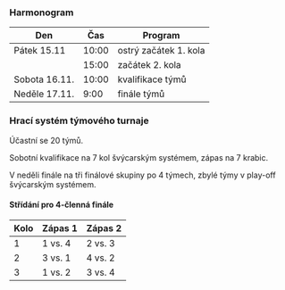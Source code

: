 ### Harmonogram

| Den           | Čas   | Program               |
| ------------- | ----- | --------------------- |
| Pátek 15.11   | 10:00 | ostrý začátek 1. kola |
|               | 15:00 | začátek 2. kola       |
| Sobota 16.11. | 10:00 | kvalifikace týmů      |
| Neděle 17.11. | 9:00  | finále týmů           |

### Hrací systém týmového turnaje

Účastní se 20 týmů.

Sobotní kvalifikace na 7 kol švýcarským systémem, zápas na 7 krabic.

V neděli finále na tři finálové skupiny po 4 týmech, zbylé týmy v play-off
švýcarským systémem.

#### Střídání pro 4-členná finále

| Kolo | Zápas 1 | Zápas 2 |
| ---- | ------- | ------- |
| 1    | 1 vs. 4 | 2 vs. 3 |
| 2    | 3 vs. 1 | 4 vs. 2 |
| 3    | 1 vs. 2 | 3 vs. 4 |

